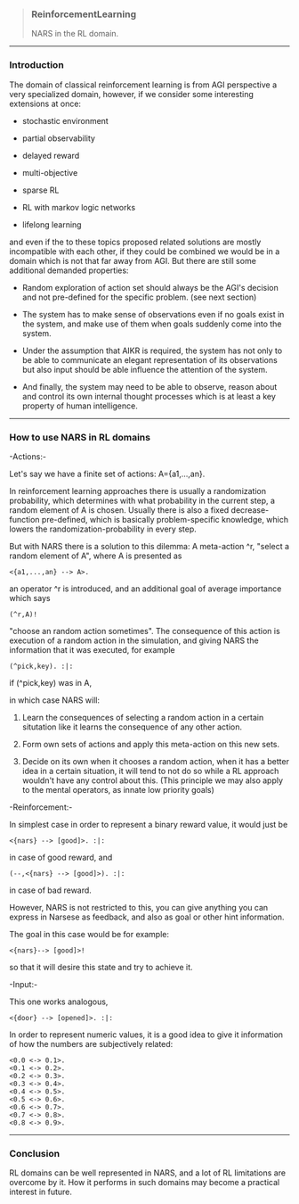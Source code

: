 > ### ReinforcementLearning  
> NARS in the RL domain.

***

### Introduction

The domain of classical reinforcement learning is from AGI perspective a very specialized domain, however, if we consider some interesting extensions at once:

- stochastic environment

- partial observability

- delayed reward

- multi-objective

- sparse RL

- RL with markov logic networks

- lifelong learning

and even if the to these topics proposed related solutions are mostly incompatible with each other, if they could be combined we would be in a domain which is not that far away from AGI. But there are still some additional demanded properties:

- Random exploration of action set should always be the AGI's decision and not pre-defined for the specific problem. (see next section)

- The system has to make sense of observations even if no goals exist in the system, and make use of them when goals suddenly come into the system.

- Under the assumption that AIKR is required, the system has not only to be able to communicate an elegant representation of its observations but also input should be able influence the attention of the system.

- And finally, the system may need to be able to observe, reason about and control its own internal thought processes which is at least a key property of human intelligence.

***

### How to use NARS in RL domains

-Actions:-

Let's say we have a finite set of actions: A={a1,...,an}.

In reinforcement learning approaches there is usually a randomization probability, which determines with what probability in the current step, a random element of A is chosen. Usually there is also a fixed decrease-function pre-defined, which is basically problem-specific knowledge, which lowers the randomization-probability in every step.

But with NARS there is a solution to this dilemma: A meta-action ^r, "select a random element of A", where A is presented as

`<{a1,...,an} --> A>.`

an operator ^r is introduced, and an additional goal of average importance which says

`(^r,A)!`

"choose an random action sometimes". The consequence of this action is execution of a random action in the simulation, and giving NARS the information that it was executed, for example

`(^pick,key). :|:`

if (^pick,key) was in A,

in which case NARS will:

1. Learn the consequences of selecting a random action in a certain situtation like it learns the consequence of any other action.

2. Form own sets of actions and apply this meta-action on this new sets.

3. Decide on its own when it chooses a random action, when it has a better idea in a certain situation, it will tend to not do so while a RL approach wouldn't have any control about this. (This principle we may also apply to the mental operators, as innate low priority goals)

-Reinforcement:-

In simplest case in order to represent a binary reward value, it would just be

`<{nars} --> [good]>. :|: `

in case of good reward, and

`(--,<{nars} --> [good]>). :|:`

in case of bad reward.

However, NARS is not restricted to this, you can give anything you can express in Narsese as feedback, and also as goal or other hint information.

The goal in this case would be for example:

`<{nars}--> [good]>!`

so that it will desire this state and try to achieve it.

-Input:-

This one works analogous,

`<{door} --> [opened]>. :|: `

In order to represent numeric values, it is a good idea to give it information of how the numbers are subjectively related:

```
<0.0 <-> 0.1>.
<0.1 <-> 0.2>.
<0.2 <-> 0.3>.
<0.3 <-> 0.4>.
<0.4 <-> 0.5>.
<0.5 <-> 0.6>.
<0.6 <-> 0.7>.
<0.7 <-> 0.8>.
<0.8 <-> 0.9>.
```

***

### Conclusion

RL domains can be well represented in NARS, and a lot of RL limitations are overcome by it. How it performs in such domains may become a practical interest in future.